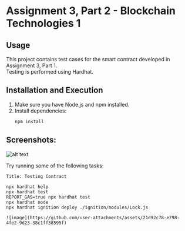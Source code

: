 # Assignment 3, Part 2 - Blockchain Technologies 1

## Usage
This project contains test cases for the smart contract developed in Assignment 3, Part 1.  
Testing is performed using Hardhat.


## Installation and Execution
1. Make sure you have Node.js and npm installed.
2. Install dependencies:
   ```sh
   npm install
## Screenshots:
![alt text](image-1.png)

Try running some of the following tasks:
```
Title: Testing Contract
```

```shell
npx hardhat help
npx hardhat test
REPORT_GAS=true npx hardhat test
npx hardhat node
npx hardhat ignition deploy ./ignition/modules/Lock.js
```
```
![image](https://github.com/user-attachments/assets/21d92c78-e798-4fe2-9d23-38c1ff38595f)
```

